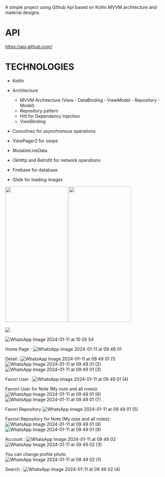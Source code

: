 A simple project using Github Api based on Kotlin MVVM architecture and material designs.

# API
https://api.github.com/

# TECHNOLOGIES
- Kotlin 
- Architecture
    - MVVM Architecture (View - DataBinding - ViewModel - Repository - Model)
    - Repository pattern
    - Hilt for Dependency Injection
    - ViewBinding 

- Coroutines for asynchronous operations
- ViewPager2 for swipe
- MutableLiveData
- OkHttp and Retrofit for network operations
- Firebase for database
- Glide for loading images

<img src="Screenshots/Home.png" width=200 height=433> 

<img src="[Screenshots/Detail.png](https://github.com/elifbiyik/GitHubApp/assets/106388763/22223d57-90bf-4d72-bb5c-03f402f3e187)" width=200 height=433>


![](https://github.com/elifbiyik/GitHubApp/assets/106388763/22223d57-90bf-4d72-bb5c-03f402f3e187)

![WhatsApp Image 2024-01-11 at 10 05 54](https://github.com/elifbiyik/GitHubApp/assets/106388763/b97e6f7e-5f0c-4fe4-9b50-b29b0d6312b0)

Home Page : 
![WhatsApp Image 2024-01-11 at 09 49 01](https://github.com/elifbiyik/GitHubApp/assets/106388763/31ff7eaf-5caa-4178-9457-bc25fdcfac25)

Detail : 
![WhatsApp Image 2024-01-11 at 09 49 01 (1)](https://github.com/elifbiyik/GitHubApp/assets/106388763/e15874ba-72e6-4875-b550-833b8f15cfbe)
![WhatsApp Image 2024-01-11 at 09 49 01 (2)](https://github.com/elifbiyik/GitHubApp/assets/106388763/54228380-401d-4683-9839-d65e29594e41)
![WhatsApp Image 2024-01-11 at 09 49 01 (3)](https://github.com/elifbiyik/GitHubApp/assets/106388763/2ef48334-7f4f-4564-a7e7-9e018edfa34b)

Favori User : 
![WhatsApp Image 2024-01-11 at 09 49 01 (4)](https://github.com/elifbiyik/GitHubApp/assets/106388763/09ae8ee1-6cb2-4068-8a57-55d43b450579)

Favrori User for Note (My note and all notes): 
![WhatsApp Image 2024-01-11 at 09 49 01 (6)](https://github.com/elifbiyik/GitHubApp/assets/106388763/5dcb82b0-4e20-40fd-b772-2bc956bcfb9b)
![WhatsApp Image 2024-01-11 at 09 49 01 (7)](https://github.com/elifbiyik/GitHubApp/assets/106388763/bb56d72a-aef8-4afe-b77d-4e752cdce442)


Favori Repository
![WhatsApp Image 2024-01-11 at 09 49 01 (5)](https://github.com/elifbiyik/GitHubApp/assets/106388763/cd6e1192-dfce-47e6-9783-b0df56f6a74d)

Favrori Repository for Note (My note and all notes): 
![WhatsApp Image 2024-01-11 at 09 49 01 (8)](https://github.com/elifbiyik/GitHubApp/assets/106388763/5870c994-067f-4ba8-84e5-128f446d7eef)
![WhatsApp Image 2024-01-11 at 09 49 01 (9)](https://github.com/elifbiyik/GitHubApp/assets/106388763/213be374-f74b-4c64-8778-c79ef330756e)


Account : 
![WhatsApp Image 2024-01-11 at 09 49 02](https://github.com/elifbiyik/GitHubApp/assets/106388763/41764628-4ffc-447d-ac2e-626306b1fe7a)
![WhatsApp Image 2024-01-11 at 09 49 02 (3)](https://github.com/elifbiyik/GitHubApp/assets/106388763/2f178d53-7ca8-445d-959b-16ef335333dd)

You can change profile photo
![WhatsApp Image 2024-01-11 at 09 49 02 (1)](https://github.com/elifbiyik/GitHubApp/assets/106388763/47da5c52-286b-48e9-9dfb-07cf32e20efc)

Search : 
![WhatsApp Image 2024-01-11 at 09 49 02 (4)](https://github.com/elifbiyik/GitHubApp/assets/106388763/f0daf781-3a81-44e9-831d-bc8d2e5abbb6)

